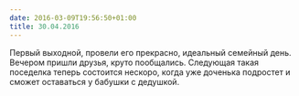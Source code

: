 ```yaml
---
date: 2016-03-09T19:56:50+01:00
title: 30.04.2016
---
```


Первый выходной, провели его прекрасно, идеальный семейный день. Вечером пришли друзья, круто пообщались. Следующая такая поседелка теперь состоится нескоро, когда уже доченька подростет и сможет оставаться у бабушки с дедушкой.